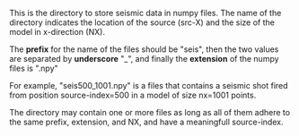 This is the directory to store seismic data in numpy files. The name of the directory indicates the location of the source (src-X) and the size of the model in x-direction (NX). 

The **prefix** for the name of the files should be "seis", then the two values are separated by **underscore** "\_", and finally the **extension** of the numpy files is ".npy"

For example, "seis500\_1001.npy" is a files that contains a seismic shot fired from position source-index=500 in a model of size nx=1001 points.

The directory may contain one or more files as long as all of them adhere to the same prefix, extension, and NX, and have a meaningfull source-index.


